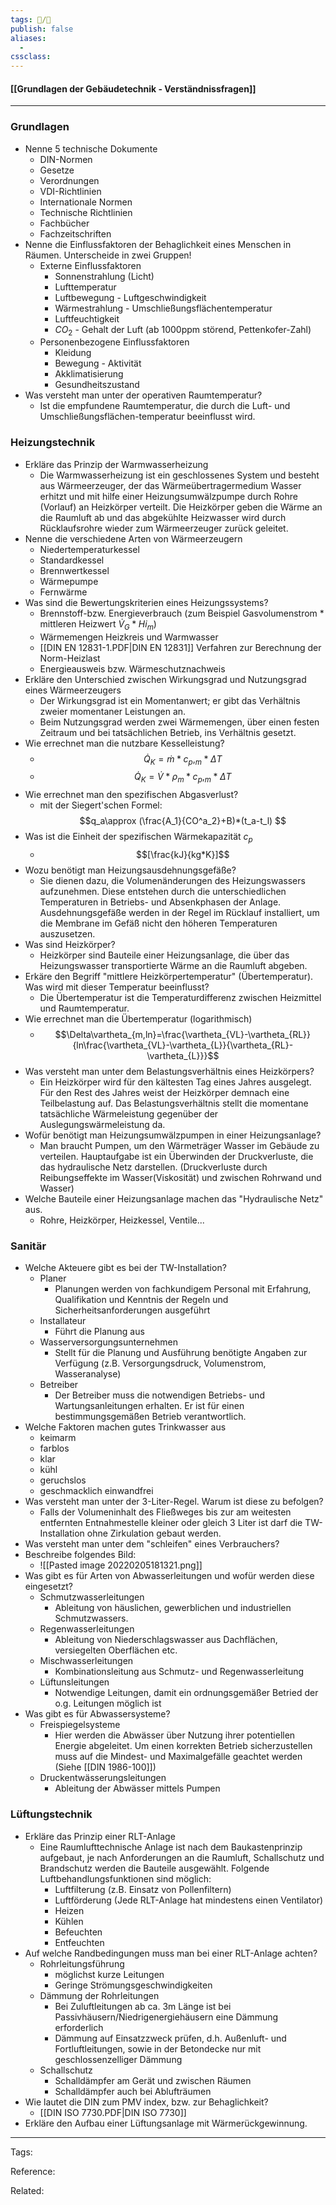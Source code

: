 ```yaml
---
tags: 📝️/🌱️
publish: false
aliases: 
  - 
cssclass: 
---
```


#### [[Grundlagen der Gebäudetechnik - Verständnissfragen]]

---
### Grundlagen
- Nenne 5 technische Dokumente
	- DIN-Normen
	- Gesetze
	- Verordnungen
	- VDI-Richtlinien
	- Internationale Normen
	- Technische Richtlinien
	- Fachbücher
	- Fachzeitschriften
- Nenne die Einflussfaktoren der Behaglichkeit eines Menschen in Räumen. Unterscheide in zwei Gruppen! 
	- Externe Einflussfaktoren
		- Sonnenstrahlung (Licht)
		- Lufttemperatur
		- Luftbewegung - Luftgeschwindigkeit
		- Wärmestrahlung - Umschließungsflächentemperatur
		- Luftfeuchtigkeit
		- $CO_2$ - Gehalt der Luft (ab 1000ppm störend, Pettenkofer-Zahl) 
	- Personenbezogene Einflussfaktoren
		- Kleidung
		- Bewegung - Aktivität
		- Akklimatisierung
		- Gesundheitszustand
- Was versteht man unter der operativen Raumtemperatur?
	- Ist die empfundene Raumtemperatur, die durch die Luft- und Umschließungsflächen-temperatur beeinflusst wird.
### Heizungstechnik
- Erkläre das Prinzip der Warmwasserheizung
	- Die Warmwasserheizung ist ein geschlossenes System und besteht aus Wärmeerzeuger, der das Wärmeübertragermedium Wasser erhitzt und mit hilfe einer Heizungsumwälzpumpe durch Rohre (Vorlauf) an Heizkörper verteilt. Die Heizkörper geben die Wärme an die Raumluft ab und das abgekühlte Heizwasser wird durch Rücklaufsrohre wieder zum Wärmeerzeuger zurück geleitet. 
- Nenne die verschiedene Arten von Wärmeerzeugern
	- Niedertemperaturkessel
	- Standardkessel
	- Brennwertkessel
	- Wärmepumpe
	- Fernwärme
- Was sind die Bewertungskriterien eines Heizungssystems?
	- Brennstoff-bzw. Energieverbrauch (zum Beispiel Gasvolumenstrom * mittleren Heizwert $\dot V_G * Hi_m$)
	- Wärmemengen Heizkreis und Warmwasser
	- [[DIN EN 12831-1.PDF|DIN EN 12831]] Verfahren zur Berechnung der Norm-Heizlast
	- Energieausweis bzw. Wärmeschutznachweis
- Erkläre den Unterschied zwischen Wirkungsgrad und Nutzungsgrad eines Wärmeerzeugers
	- Der Wirkungsgrad ist ein Momentanwert; er gibt das Verhältnis zweier momentaner Leistungen an.
	- Beim Nutzungsgrad werden zwei Wärmemengen, über einen festen Zeitraum und bei tatsächlichen Betrieb, ins Verhältnis gesetzt.
- Wie errechnet man die nutzbare Kesselleistung?
	- $$\dot{Q}_K=\dot{m}*c_p,_m*\Delta T$$
	-  $$\dot{Q}_K=\dot{V}*\rho_m* c_p,_m*\Delta T$$
- Wie errechnet man den spezifischen Abgasverlust?
	- mit der Siegert'schen Formel:$$q_a\approx (\frac{A_1}{CO^a_2}+B)*(t_a-t_l) $$
- Was ist die Einheit der spezifischen Wärmekapazität $c_p$
	- $$[\frac{kJ}{kg*K}]$$
- Wozu benötigt man Heizungsausdehnungsgefäße?
	- Sie dienen dazu, die Volumenänderungen des Heizungswassers aufzunehmen. Diese entstehen durch die unterschiedlichen Temperaturen in Betriebs- und Absenkphasen der Anlage. Ausdehnungsgefäße werden in der Regel im Rücklauf installiert, um die Membrane im Gefäß nicht den höheren Temperaturen auszusetzen.
- Was sind Heizkörper?
	- Heizkörper sind Bauteile einer Heizungsanlage, die über das Heizungswasser transportierte Wärme an die Raumluft abgeben.
- Erkäre den Begriff "mittlere Heizkörpertemperatur" (Übertemperatur). Was wird mit dieser Temperatur beeinflusst?
	- Die Übertemperatur ist die Temperaturdifferenz zwischen Heizmittel und Raumtemperatur. 
- Wie errechnet man die Übertemperatur (logarithmisch)
	- $$\Delta\vartheta_{m,ln}=\frac{\vartheta_{VL}-\vartheta_{RL}}{ln\frac{\vartheta_{VL}-\vartheta_{L}}{\vartheta_{RL}-\vartheta_{L}}}$$
- Was versteht man unter dem Belastungsverhältnis eines Heizkörpers?
	- Ein Heizkörper wird für den kältesten Tag eines Jahres ausgelegt. Für den Rest des Jahres weist der Heizkörper demnach eine Teilbelastung auf. Das Belastungsverhältnis stellt die momentane tatsächliche Wärmeleistung gegenüber der Auslegungswärmeleistung da.
- Wofür benötigt man Heizungsumwälzpumpen in einer Heizungsanlage?
	- Man braucht Pumpen, um den Wärmeträger Wasser im  Gebäude zu verteilen. Hauptaufgabe ist ein Überwinden der Druckverluste, die das hydraulische Netz darstellen. (Druckverluste durch Reibungseffekte im Wasser(Viskosität) und zwischen Rohrwand und Wasser)
- Welche Bauteile einer Heizungsanlage machen das "Hydraulische Netz" aus.
	- Rohre, Heizkörper, Heizkessel, Ventile...
### Sanitär
- Welche Akteuere gibt es bei der TW-Installation?
	- Planer
		- Planungen werden von fachkundigem Personal mit Erfahrung, Qualifikation und Kenntnis der Regeln und Sicherheitsanforderungen ausgeführt
	- Installateur
		- Führt die Planung aus 
	- Wasserversorgungsunternehmen
		- Stellt für die Planung und Ausführung benötigte Angaben zur Verfügung (z.B. Versorgungsdruck, Volumenstrom, Wasseranalyse)
	- Betreiber
		- Der Betreiber muss die notwendigen Betriebs- und Wartungsanleitungen erhalten. Er ist für einen bestimmungsgemäßen Betrieb verantwortlich.
- Welche Faktoren machen gutes Trinkwasser aus
	- keimarm
	- farblos
	- klar
	- kühl
	- geruchslos
	- geschmacklich einwandfrei
- Was versteht man unter der 3-Liter-Regel. Warum ist diese zu befolgen?
	- Falls der Volumeninhalt des Fließweges bis zur am weitesten entfernten Entnahmestelle kleiner oder gleich 3 Liter ist darf die TW-Installation ohne Zirkulation gebaut werden.
- Was versteht man unter dem "schleifen" eines Verbrauchers?
- Beschreibe folgendes Bild:
	- ![[Pasted image 20220205181321.png]]
- Was gibt es für Arten von Abwasserleitungen und wofür werden diese eingesetzt?
	- Schmutzwasserleitungen
		- Ableitung von häuslichen, gewerblichen und industriellen Schmutzwassers.
	- Regenwasserleitungen
		- Ableitung von Niederschlagswasser aus Dachflächen, versiegelten Oberflächen etc.
	- Mischwasserleitungen
		- Kombinationsleitung aus Schmutz- und Regenwasserleitung
	- Lüftunsleitungen
		- Notwendige Leitungen, damit ein ordnungsgemäßer Betried der o.g. Leitungen möglich ist
-  Was gibt es für Abwassersysteme?
	- Freispiegelsysteme
		- Hier werden die Abwässer über Nutzung ihrer potentiellen Energie abgeleitet. Um einen korrekten Betrieb sicherzustellen muss auf die Mindest- und Maximalgefälle geachtet werden (Siehe [[DIN 1986-100]])
	- Druckentwässerungsleitungen
		- Ableitung der Abwässer mittels Pumpen
### Lüftungstechnik
- Erkläre das Prinzip einer RLT-Anlage
	- Eine Raumlufttechnische Anlage ist nach dem Baukastenprinzip aufgebaut, je nach Anforderungen an die Raumluft, Schallschutz und Brandschutz werden die Bauteile ausgewählt. Folgende Luftbehandlungsfunktionen sind möglich:
		- Luftfilterung (z.B. Einsatz von Pollenfiltern)
		- Luftförderung (Jede RLT-Anlage hat mindestens einen Ventilator)
		- Heizen
		- Kühlen
		- Befeuchten
		- Entfeuchten
- Auf welche Randbedingungen muss man bei einer RLT-Anlage achten?
	- Rohrleitungsführung
		- möglichst kurze Leitungen
		- Geringe Strömungsgeschwindigkeiten
	- Dämmung der Rohrleitungen
		- Bei Zuluftleitungen ab ca. 3m Länge ist bei Passivhäusern/Niedrigenergiehäusern eine Dämmung erforderlich
		- Dämmung auf Einsatzzweck prüfen, d.h. Außenluft- und Fortluftleitungen, sowie in der Betondecke nur mit geschlossenzelliger Dämmung
	- Schallschutz
		- Schalldämpfer am Gerät und zwischen Räumen
		- Schalldämpfer auch bei Ablufträumen
- Wie lautet die DIN zum PMV index, bzw. zur Behaglichkeit?
	- [[DIN ISO 7730.PDF|DIN ISO 7730]]
- Erkläre den Aufbau einer Lüftungsanlage mit Wärmerückgewinnung.


---

Tags: 

Reference:

Related:
